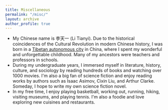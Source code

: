 ```yaml
---
title: Miscellaneous
permalink: "/misc/"
layout: archive
author_profile: true
---
```

<!-- Google tag (gtag.js) -->

<!--
{% include base_path %}
{% for post in site.teaching reversed %}
  {% include archive-single.html %}
{% endfor %}
-->

*  My Chinese name is 李天一 (Li Tianyi). Due to the historical coincidences of the Cultural Revolution in modern Chinese history, I was born in a [Tibetan autonomous city](https://en.wikipedia.org/wiki/Hezuo) in China, where I spent my wonderful and unforgettable childhood. Many of my ancestors were teachers and professors in schools. 
*  During my undergraduate years, I immersed myself in literature, history, culture, and sociology by reading hundreds of books and watching over 1000 movies. I'm also a big fan of science fiction and enjoy reading works by authors such as Isaac Asimov, Cixin Liu, and Arthur Clarke. Someday, I hope to write my own science fiction novel. 
*  In my free time, I enjoy playing basketball, working out, running, hiking, visiting museums, and playing tennis. I'm also a foodie and love exploring new cuisines and restaurants. 

<br/>
<script type='text/javascript' id='clustrmaps' src='//cdn.clustrmaps.com/map_v2.js?cl=ffffff&w=a&t=tt&d=mOLq8ml6_8GeJFfRaOGlKt1qOHfyBzpQU0YGiQEZeOA'></script>



  
